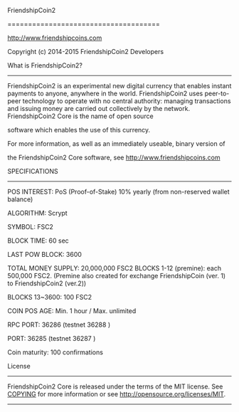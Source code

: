 

FriendshipCoin2

=====================================



http://www.friendshipcoins.com


Copyright (c) 2014-2015 FriendshipCoin2 Developers



What is FriendshipCoin2?

----------------



FriendshipCoin2 is an experimental new digital currency that enables instant payments to
anyone, anywhere in the world. FriendshipCoin2 uses peer-to-peer technology to operate
with no central authority: managing transactions and issuing money are carried
out collectively by the network. FriendshipCoin2 Core is the name of open source

software which enables the use of this currency.

For more information, as well as an immediately useable, binary version of

the FriendshipCoin2 Core software, see http://www.friendshipcoins.com



SPECIFICATIONS

-------------------



POS INTEREST: PoS (Proof-of-Stake) 10% yearly (from non-reserved wallet balance)

ALGORITHM: Scrypt

SYMBOL:    FSC2

BLOCK TIME: 60 sec

LAST POW BLOCK: 3600

TOTAL MONEY SUPPLY: 20,000,000 FSC2
BLOCKS 1-12 (premine): each 500,000 FSC2. (Premine also created for exchange FriendshipCoin (ver. 1) to FriendshipCoin2 (ver.2))

BLOCKS 13~3600: 100 FSC2

COIN POS AGE: Min. 1 hour / Max. unlimited

RPC PORT: 36286 (testnet 36288 )

PORT: 36285 (testnet 36287 )

Coin maturity: 100 confirmations





License

-------


FriendshipCoin2 Core is released under the terms of the MIT license. 
See [COPYING](COPYING) for more
information or see http://opensource.org/licenses/MIT.



-------